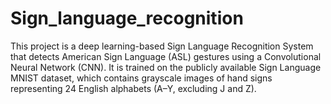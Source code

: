 # Sign_language_recognition
This project is a deep learning-based Sign Language Recognition System that detects American Sign Language (ASL) gestures using a Convolutional Neural Network (CNN). It is trained on the publicly available Sign Language MNIST dataset, which contains grayscale images of hand signs representing 24 English alphabets (A–Y, excluding J and Z). 
